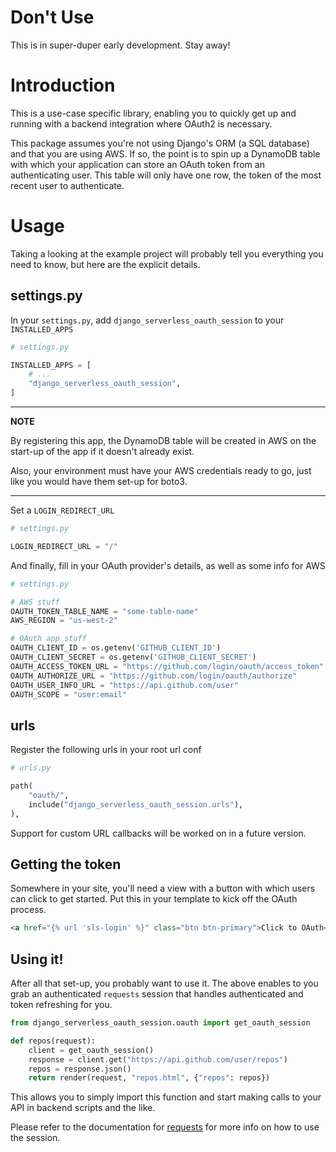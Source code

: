# Don't Use

This is in super-duper early development. Stay away!

# Introduction

This is a use-case specific library, enabling you to quickly get up and running with a backend integration where OAuth2 is necessary.

This package assumes you're not using Django's ORM (a SQL database) and that you are using AWS. If so, the point is to spin up
a DynamoDB table with which your application can store an OAuth token from an authenticating user. This table will only have
one row, the token of the most recent user to authenticate.

# Usage

Taking a looking at the example project will probably tell you everything you need to know, but here are the explicit details.

## settings.py

In your `settings.py`, add `django_serverless_oauth_session` to your `INSTALLED_APPS`

```python
# settings.py

INSTALLED_APPS = [
    # ...
    "django_serverless_oauth_session",
]
```

---

**NOTE**

By registering this app, the DynamoDB table will be created in AWS on the start-up of the app if it doesn't already exist.

Also, your environment must have your AWS credentials ready to go, just like you would have them set-up for boto3.

---

Set a `LOGIN_REDIRECT_URL`

```python
# settings.py

LOGIN_REDIRECT_URL = "/"
```

And finally, fill in your OAuth provider's details, as well as some info for AWS

```python
# settings.py

# AWS stuff
OAUTH_TOKEN_TABLE_NAME = "some-table-name"
AWS_REGION = "us-west-2"

# OAuth app stuff
OAUTH_CLIENT_ID = os.getenv('GITHUB_CLIENT_ID')
OAUTH_CLIENT_SECRET = os.getenv('GITHUB_CLIENT_SECRET')
OAUTH_ACCESS_TOKEN_URL = "https://github.com/login/oauth/access_token"
OAUTH_AUTHORIZE_URL = "https://github.com/login/oauth/authorize"
OAUTH_USER_INFO_URL = "https://api.github.com/user"
OAUTH_SCOPE = "user:email"
```

## urls

Register the following urls in your root url conf

```python
# urls.py

path(
    "oauth/",
    include("django_serverless_oauth_session.urls"),
),
```

Support for custom URL callbacks will be worked on in a future version.

## Getting the token

Somewhere in your site, you'll need a view with a button with which users can click to get started. Put
this in your template to kick off the OAuth process.

```html
<a href="{% url 'sls-login' %}" class="btn btn-primary">Click to OAuth</a>
```

## Using it!

After all that set-up, you probably want to use it. The above enables to you grab an authenticated `requests` session
that handles authenticated and token refreshing for you.

```python
from django_serverless_oauth_session.oauth import get_oauth_session

def repos(request):
    client = get_oauth_session()
    response = client.get("https://api.github.com/user/repos")
    repos = response.json()
    return render(request, "repos.html", {"repos": repos})
```

This allows you to simply import this function and start making calls to your API in backend scripts and the like.

Please refer to the documentation for [requests](https://docs.python-requests.org/en/master/) for more info on how to use
the session.
